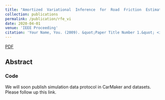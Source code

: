 ```yaml
---
title: "Amortized  Variational  Inference  for  Road  Friction  Estimation"
collection: publications
permalink: /publication/rfe_vi
date: 2020-04-01
venue: 'IEEE Proceeding'
citation: 'Your Name, You. (2009). &quot;Paper Title Number 1.&quot; <i>Journal 1</i>. 1(1).'
---
```


[PDF](http://ssajj1212.github.io/files/paper1.pdf)

## Abstract


### Code
We will soon publish simulation data protocol in CarMaker and datasets. Please follow up this link. 
